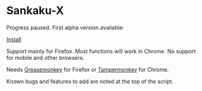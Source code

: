 # Sankaku-X

Progress paused. First alpha version available:

[Install](https://jklgit.github.io/Sankaku-X/Sankaku_X.user.js)

Support mainly for Firefox. Most functions will work in Chrome. No support for mobile and other browsers.

Needs [Greasemonkey](https://addons.mozilla.org/de/firefox/addon/greasemonkey/) for Firefox or [Tampermonkey](https://chrome.google.com/webstore/detail/tampermonkey/dhdgffkkebhmkfjojejmpbldmpobfkfo) for Chrome.

Known bugs and features to add are noted at the top of the script.
